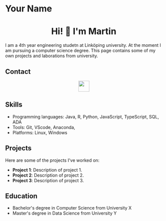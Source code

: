 # Your Name

<h1 align='center'>Hi! 👋 I'm Martin</h1>
I am a 4th year engineering studetn at Linköping university. At the moment I am pursuing a computer science degree. This page contains some of my own projects and laborations from university.

## Contact
<div align='center'>
  <a href="https://www.linkedin.com/in/martin-forsberg/" target="_blank">
    <img width="35px" src="https://raw.githubusercontent.com/peterthehan/peterthehan/master/assets/linkedin.svg"/>
  </a>
</div>

## Skills

- Programming languages: Java, R, Python, JavaScript, TypeScript, SQL, ADA
- Tools: Git, VScode, Anaconda, 
- Platforms: Linux, Windows

## Projects

Here are some of the projects I've worked on:

- **Project 1**: Description of project 1.
- **Project 2**: Description of project 2.
- **Project 3**: Description of project 3.

## Education

- Bachelor's degree in Computer Science from University X
- Master's degree in Data Science from University Y


